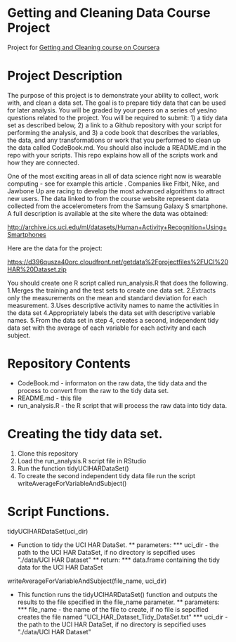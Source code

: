 # Getting and Cleaning Data Course Project
Project for <a href="https://www.coursera.org/learn/data-cleaning/peer/FIZtT/getting-and-cleaning-data-course-project">Getting and Cleaning course on Coursera</a>

Project Description
===================
The purpose of this project is to demonstrate your ability to collect, work with, and clean a data set. The goal is to prepare tidy data that can be used for later analysis. You will be graded by your peers on a series of yes/no questions related to the project. You will be required to submit: 1) a tidy data set as described below, 2) a link to a Github repository with your script for performing the analysis, and 3) a code book that describes the variables, the data, and any transformations or work that you performed to clean up the data called CodeBook.md. You should also include a README.md in the repo with your scripts. This repo explains how all of the scripts work and how they are connected.

One of the most exciting areas in all of data science right now is wearable computing - see for example this article . Companies like Fitbit, Nike, and Jawbone Up are racing to develop the most advanced algorithms to attract new users. The data linked to from the course website represent data collected from the accelerometers from the Samsung Galaxy S smartphone. A full description is available at the site where the data was obtained:

http://archive.ics.uci.edu/ml/datasets/Human+Activity+Recognition+Using+Smartphones 

Here are the data for the project:

https://d396qusza40orc.cloudfront.net/getdata%2Fprojectfiles%2FUCI%20HAR%20Dataset.zip 

You should create one R script called run_analysis.R that does the following. 
1.Merges the training and the test sets to create one data set.
2.Extracts only the measurements on the mean and standard deviation for each measurement. 
3.Uses descriptive activity names to name the activities in the data set
4.Appropriately labels the data set with descriptive variable names. 
5.From the data set in step 4, creates a second, independent tidy data set with the average of each variable for each activity and each subject.

Repository Contents
===================
* CodeBook.md - informaton on the raw data, the tidy data and the process to convert from the raw to the tidy data set.
* README.md - this file
* run_analysis.R - the R script that will process the raw data into tidy data.

Creating the tidy data set.
===========================
1. Clone this repository
2. Load the run_analysis.R script file in RStudio
3. Run the function tidyUCIHARDataSet() 
4. To create the second independent tidy data file run the script writeAverageForVariableAndSubject()

Script Functions.
=================
tidyUCIHARDataSet(uci_dir)
* Function to tidy the UCI HAR DataSet.
** parameters:
***     uci_dir - the path to the UCI HAR DataSet, if no directory is sepcified uses "./data/UCI HAR Dataset"
** return:
***     data.frame containing the tidy data for the UCI HAR DataSet

writeAverageForVariableAndSubject(file_name, uci_dir)
* This function runs the tidyUCIHARDataSet() function and outputs the results to the file specified in the file_name parameter.
** parameters:
***     file_name - the name of the file to create, if no file is sepcified creates the file named "UCI_HAR_Dataset_Tidy_DataSet.txt"
***     uci_dir - the path to the UCI HAR DataSet, if no directory is sepcified uses "./data/UCI HAR Dataset"

